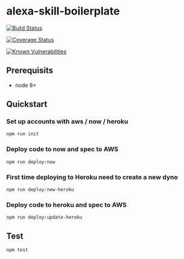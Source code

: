 # alexa-skill-boilerplate

[![Build Status](https://travis-ci.org/TheSmokingGnu/alexa-skill-boilerplate.svg?branch=master)](https://travis-ci.org/TheSmokingGnu/alexa-skill-boilerplate)

[![Coverage Status](https://coveralls.io/repos/github/TheSmokingGnu/alexa-skill-boilerplate/badge.svg?branch=master)](https://coveralls.io/github/TheSmokingGnu/alexa-skill-boilerplate?branch=master)

[![Known Vulnerabilities](https://snyk.io/test/github/theSmokingGnu/alexa-skill-boilerplate/badge.svg)](https://snyk.io/test/github/theSmokingGnu/alexa-skill-boilerplate)


## Prerequisits

* node 8+

## Quickstart

### Set up accounts with aws / now / heroku

```
npm run init
```

### Deploy code to now and spec to AWS

```shell
npm run deploy:now
```

### First time deploying to Heroku need to create a new dyno


```shell
npm run deploy:new-heroku
```

### Deploy code to heroku and spec to AWS
```shell
npm run deploy:update-heroku
```

## Test

```shell
npm test
```
